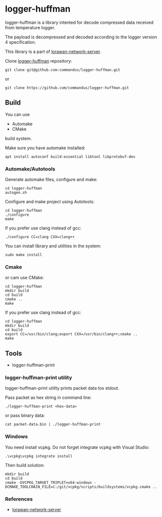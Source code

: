   # logger-huffman

logger-huffman is a library intented for decode compressed data
received from temperature logger.

The payload is decompressed and decoded according to the logger version 4 specification.

This library is a part of [lorawan-network-server](https://github.com/commandus/lorawan-network-server).

Clone [logger-huffman](https://github.com/commandus/logger-huffman) repository:
```
git clone git@github.com:commandus/logger-huffman.git
```
or
```
git clone https://github.com/commandus/logger-huffman.git
```

## Build

You can use

- Automake
- CMake

build system.

Make sure you have automake installed:
```
apt install autoconf build-essential libtool libprotobuf-dev
```

### Automake/Autotools

Generate automake files, configure and make:
```
cd logger-huffman
autogen.sh
```

Configure and make project using Autotools:
```
cd logger-huffman
./configure
make
```

If you prefer use clang instead of gcc:

```
./configure CC=clang CXX=clang++
```

You can install library and utilities in the system:
```
sudo make install
```

### Cmake

or cam use CMake:
```
cd logger-huffman
mkdir build
cd build
cmake ..
make
```

If you prefer use clang instead of gcc:
```
cd logger-huffman
mkdir build
cd build
export CC=/usr/bin/clang;export CXX=/usr/bin/clang++;cmake ..
make
```

## Tools

- logger-huffman-print

### logger-huffman-print utility

logger-huffman-print utility prints packet data tos stdout.

Pass packet as hex string in command line:
```
./logger-huffman-print <hex-data>
```

or pass binary data:

```
cat packet-data.bin | ./logger-huffman-print
```

### Windows

You need install vcpkg. Do not forget integrate vcpkg with Visual Studio:

```
.\vcpkg\vcpkg integrate install
```

Then build solution:
```
mkdir build
cd build
cmake -DVCPKG_TARGET_TRIPLET=x64-windows -DCMAKE_TOOLCHAIN_FILE=C:/git/vcpkg/scripts/buildsystems/vcpkg.cmake ..
```

### References

- [lorawan-network-server](https://github.com/commandus/lorawan-network-server)
